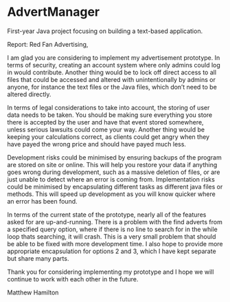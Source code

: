 # AdvertManager
First-year Java project focusing on building a text-based application.

Report:
Red Fan Advertising,

I am glad you are considering to implement my advertisement prototype. In terms of security, creating an account system where only admins could log in would contribute. Another thing would be to lock off direct access to all files that could be accessed and altered with unintentionally by admins or anyone, for instance the text files or the Java files, which don’t need to be altered directly.

In terms of legal considerations to take into account, the storing of user data needs to be taken. You should be making sure everything you store there is accepted by the user and have that event stored somewhere, unless serious lawsuits could come your way. Another thing would be keeping your calculations correct, as clients could get angry when they have payed the wrong price and should have payed much less.

Development risks could be minimised by ensuring backups of the program are stored on site or online. This will help you restore your data if anything goes wrong during development, such as a massive deletion of files, or are just unable to detect where an error is coming from. Implementation risks could be minimised by encapsulating different tasks as different java files or methods. This will speed up development as you will know quicker where an error has been found.

In terms of the current state of the prototype, nearly all of the features asked for are up-and-running. There is a problem with the find adverts from a specified query option, where if there is no line to search for in the while loop thats searching, it will crash. This is a very small problem that should be able to be fixed with more development time. I also hope to provide more appropriate encapsulation for options 2 and 3, which I have kept separate but share many parts.

Thank you for considering implementing my prototype and I hope we will continue to work with each other in the future.

Matthew Hamilton
